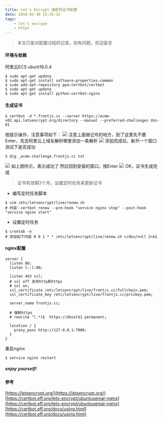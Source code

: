 ```yaml
---
title: Let's Encrypt 通配符证书配置
date: 2018-03-30 15:35:31
tags:  
	- let's encrype
	- https
---
```


> 本文只是对配置过程的记录，如有问题，欢迎留言

#### 环境与依赖
<!-- more -->
阿里云ECS ubunt16.0.4
```
$ sudo apt-get update
$ sudo apt-get install software-properties-common
$ sudo add-apt-repository ppa:certbot/certbot
$ sudo apt-get update
$ sudo apt-get install python-certbot-nginx 
```

#### 生成证书
```
$ certbot -d *.frontjs.cc --server https://acme-v02.api.letsencrypt.org/directory --manual --preferred-challenges dns-01 
```
按提示操作，注意事项如下：
![](https://note.youdao.com/yws/public/resource/667b3a08188154053ca30cc9b4a55670/xmlnote/D7CADC68DF2D4E95BF33B073D7DDBC6F/8809)
注意上面做记号的地方，到了这里先不要Enter，先去阿里云上域名解析哪里添加一条解析
![](https://note.youdao.com/yws/public/resource/667b3a08188154053ca30cc9b4a55670/xmlnote/34860A24C96A4D97BA0C7E4F53813F74/8813)
添加完成后，新开一个窗口测试下是否成功
```
$ dig _acme-challenge.frontjs.cc txt
```
![](https://note.youdao.com/yws/public/resource/667b3a08188154053ca30cc9b4a55670/xmlnote/816102C56AF84B6CBF7F29817DB70D64/8818)
如上图所示，表示成功了
然后回到安装的窗口，按Enter
![](https://note.youdao.com/yws/public/resource/667b3a08188154053ca30cc9b4a55670/xmlnote/68408B5BE6844EE1A1E007CD6B1F6CF0/8821)
OK，证书生成完成

> 证书有效期3个月，设置定时任务来更新证书
- 编写定时任务脚本
```
$ vim /etc/letsencrypt/live/renew.sh
# 内容：certbot renew --pre-hook "service nginx stop" --post-hook "service nginx start"
```
- 设置定时任务
```
$ crontab -e
# 添加如下内容 0 0 1 * * /etc/letsencrypt/live/renew.sh >/dev/null 2>&1
```

#### nginx配置
```
server {
  listen 80;
  listen [::]:80;

  listen 443 ssl;
  # ssl off 支持http和https
  # ssl on;
  ssl_certificate /etc/letsencrypt/live/frontjs.cc/fullchain.pem;
  ssl_certificate_key /etc/letsencrypt/live/frontjs.cc/privkey.pem;

  server_name frontjs.cc;

  # 强制https
  # rewrite ^(.*)$  https://$host$1 permanent;

  location / {
    proxy_pass http://127.0.0.1:7000;
  }
}
```
重启nginx
```
$ service nginx restart
```
##### enjoy yourself!

#### 参考
[https://letsencrypt.org/](https://letsencrypt.org/)
[https://certbot.eff.org/lets-encrypt/ubuntuxenial-nginx](https://certbot.eff.org/lets-encrypt/ubuntuxenial-nginx)
[https://certbot.eff.org/docs/using.html](https://certbot.eff.org/docs/using.html)


